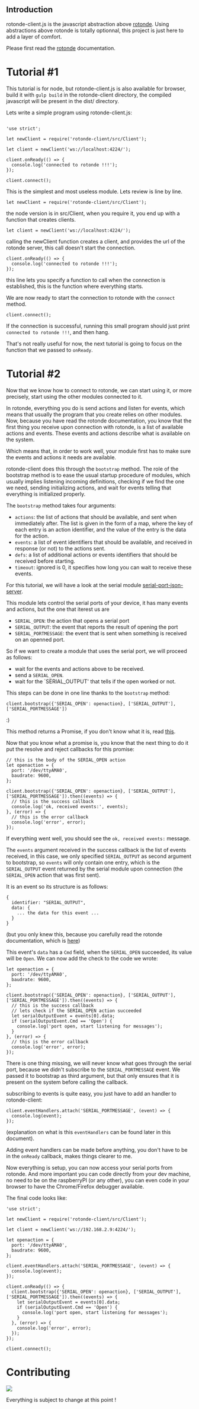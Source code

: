 ## Introduction

rotonde-client.js is the javascript abstraction above [rotonde](https://github.com/HackerLoop/rotonde-client.js).
Using abstractions above rotonde is totally optionnal, this project is
just here to add a layer of comfort.

Please first read the [rotonde](https://github.com/HackerLoop/rotonde-client.js) documentation.

# Tutorial #1

This tutorial is for node, but rotonde-client.js is also available for
browser, build it with `gulp build` in the rotonde-client directory, the
compiled javascript will be present in the dist/ directory.

Lets write a simple program using rotonde-client.js:

```

'use strict';

let newClient = require('rotonde-client/src/Client');

let client = newClient('ws://localhost:4224/');

client.onReady(() => {
  console.log('connected to rotonde !!!');
});

client.connect();

```

This is the simplest and most useless module.
Lets review is line by line.

```
let newClient = require('rotonde-client/src/Client');
```

the node version is in src/Client, when you require it, you end up with
a function that creates clients.

```
let client = newClient('ws://localhost:4224/');
```

calling the newClient function creates a client, and provides the url of
the rotonde server, this call doesn't start the connection.

```
client.onReady(() => {
  console.log('connected to rotonde !!!');
});
```

this line lets you specify a function to call when the connection is
established, this is the function where everything starts.

We are now ready to start the connection to rotonde with the `connect`
method.

```
client.connect();
```

If the connection is successful, running this small program should just
print `connected to rotonde !!!`, and then hang.

That's not really useful for now, the next tutorial is going to focus on
the function that we passed to `onReady`.

# Tutorial #2

Now that we know how to connect to rotonde, we can start using it, or
more precisely, start using the other modules connected to it.

In rotonde, everything you do is send actions and listen for events,
which means that usually the program that you create relies on other
modules.
Now, because you have read the rotonde documentation, you know that the
first thing you receive upon connection with rotonde, is a list of
available actions and events.
These events and actions describe what is available on the system.

Which means that, in order to work well, your module first has to make
sure the events and actions it needs are available.

rotonde-client does this through the `bootstrap` method. The role of the
bootstrap method is to ease the usual startup procedure of modules,
which usually implies listening incoming definitions, checking if we
find the one we need, sending initializing actions, and wait for events
telling that everything is initialized properly.

The `bootstrap` method takes four arguments:
- `actions`: the list of actions that should be available, and sent when
  immediately after.
  The list is given in the form of a map, where the key of each entry is
  an action identifier, and the value of the entry is the data for the
  action.
- `events`: a list of event identifiers that should be available, and received in
  response (or not) to the actions sent.
- `defs`: a list of additional actions or events identifiers that should
  be received before starting.
- `timeout`: ignored is 0, it specifies how long you can wait to receive
  these events.

For this tutorial, we will have a look at the serial module [serial-port-json-server](https://github.com/HackerLoop/serial-port-json-server).

This module lets control the serial ports of your device, it has many
events and actions, but the one that iterest us are
- `SERIAL_OPEN`: the action that opens a serial port
- `SERIAL_OUTPUT`: the event that reports the result of opening the port
- `SERIAL_PORTMESSAGE`: the event that is sent when something is
  received on an openned port.

So if we want to create a module that uses the serial port, we will
proceed as follows:
- wait for the events and actions above to be received.
- send a `SERIAL_OPEN`.
- wait for the `SERIAL_OUTPUT' that tells if the open worked or not.

This steps can be done in one line thanks to the `bootstrap` method:

```
client.bootstrap({'SERIAL_OPEN': openaction}, ['SERIAL_OUTPUT'], ['SERIAL_PORTMESSAGE'])
```

:)

This method returns a Promise, if you don't know what it is, read
[this](https://spring.io/understanding/javascript-promises).


Now that you know what a promise is, you know that the next thing to do
it put the resolve and reject callbacks for this promise:

```
// this is the body of the SERIAL_OPEN action
let openaction = {
  port: '/dev/ttyAMA0',
  baudrate: 9600,
};

client.bootstrap({'SERIAL_OPEN': openaction}, ['SERIAL_OUTPUT'], ['SERIAL_PORTMESSAGE']).then((events) => {
  // this is the success callback
  console.log('ok, received events:', events);
}, (error) => {
  // this is the error callback
  console.log('error', error);
});
```

If everything went well, you should see the `ok, received events:`
message.

The `events` argument received in the success callback is the list of
events received, in this case, we only specified `SERIAL_OUTPUT` as
second argument to bootstrap, so `events` will only contain one entry,
which is the `SERIAL_OUTPUT` event returned by the serial module upon
connection (the `SERIAL_OPEN` action that was first sent).

It is an event so its structure is as follows:

```
{
  identifier: "SERIAL_OUTPUT",
  data: {
    ... the data for this event ...
  }
}
```
(but you only knew this, because you carefully read the rotonde
documentation, which is [here](https://github.com/HackerLoop/rotonde/blob/master/README.md))

This event's `data` has a `Cmd` field, when the `SERIAL_OPEN` succeeded,
its value will be `Open`.
We can now add the check to the code we wrote:

```
let openaction = {
  port: '/dev/ttyAMA0',
  baudrate: 9600,
};

client.bootstrap({'SERIAL_OPEN': openaction}, ['SERIAL_OUTPUT'], ['SERIAL_PORTMESSAGE']).then((events) => {
  // this is the success callback
  // lets check if the SERIAL_OPEN action succeeded
  let serialOutputEvent = events[0].data;
  if (serialOutputEvent.Cmd == 'Open') {
    console.log('port open, start listening for messages');
  }
}, (error) => {
  // this is the error callback
  console.log('error', error);
});

```

There is one thing missing, we will never know what goes through the
serial port, because we didn't subscribe to the `SERIAL_PORTMESSAGE`
event.
We passed it to bootstrap as third argument, but that only ensures that
it is present on the system before calling the callback.

subscribing to events is quite easy, you just have to add an handler to
rotonde-client:

```
client.eventHandlers.attach('SERIAL_PORTMESSAGE', (event) => {
  console.log(event);
});
```

(explanation on what is this `eventHandlers` can be found later in this document).

Adding event handlers can be made before anything, you don't have to be in
the `onReady` callback, makes things clearer to me.

Now everything is setup, you can now access your serial ports from
rotonde.
And more important you can code directly from your dev machine, no need
to be on the raspberryPI (or any other), you can even code in your
browser to have the Chrome/Firefox debugger available.

The final code looks like:

```
'use strict';

let newClient = require('rotonde-client/src/Client');

let client = newClient('ws://192.168.2.9:4224/');

let openaction = {
  port: '/dev/ttyAMA0',
  baudrate: 9600,
};

client.eventHandlers.attach('SERIAL_PORTMESSAGE', (event) => {
  console.log(event);
});

client.onReady(() => {
  client.bootstrap({'SERIAL_OPEN': openaction}, ['SERIAL_OUTPUT'], ['SERIAL_PORTMESSAGE']).then((events) => {
    let serialOutputEvent = events[0].data;
    if (serialOutputEvent.Cmd == 'Open') {
      console.log('port open, start listening for messages');
    }
  }, (error) => {
    console.log('error', error);
  });
});

client.connect();
```

# Contributing 

![](https://d2v4zi8pl64nxt.cloudfront.net/1362775331_b8c6b6e89781c85fee638dffe341ff64.jpg)

Everything is subject to change at this point !
